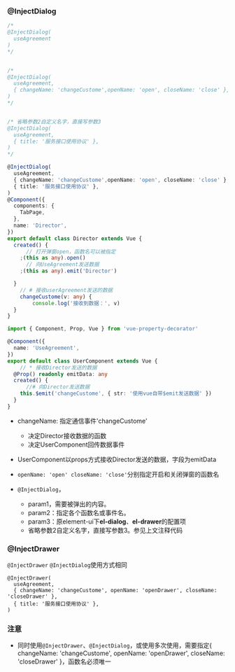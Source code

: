 ### @InjectDialog

```typescript
/*
@InjectDialog(
  useAgreement
)
*/


/*
@InjectDialog(
  useAgreement,
  { changeName: 'changeCustome',openName: 'open', closeName: 'close' },
)
*/


/* 省略参数2自定义名字，直接写参数3
@InjectDialog(
  useAgreement,
  { title: '服务接口使用协议' },
)
*/

@InjectDialog(
  useAgreement,
  { changeName: 'changeCustome',openName: 'open', closeName: 'close' },
  { title: '服务接口使用协议' },
)
@Component({
  components: {
    TabPage,
  },
  name: 'Director',
})
export default class Director extends Vue {
  created() {
      // 打开弹窗open，函数名可以被指定
    ;(this as any).open()
      // 向UseAgreement发送数据
    ;(this as any).emit('Director')

  }
    // # 接收userAgreement发送的数据
    changeCustome(v: any) {
    	console.log('接收到数据：', v)
  }
}
```



```typescript
import { Component, Prop, Vue } from 'vue-property-decorator'

@Component({
  name: 'UseAgreement',
})
export default class UserComponent extends Vue {
    // * 接收Director发送的数据
  @Prop() readonly emitData: any
  created() {
      //# 向Director发送数据
    this.$emit('changeCustome', { str: '使用vue自带$emit发送数据' })
  }
}
```



- changeName: 指定通信事件'changeCustome'
  - 决定Director接收数据的函数
  - 决定UserComponent回传数据事件
- UserComponent以props方式接收Director发送的数据，字段为emitData

- `openName: 'open' closeName: 'close'`分别指定开启和关闭弹窗的函数名

- `@InjectDialog`，
  - param1，需要被弹出的内容。
  - param2：指定各个函数名或事件名。
  - param3：原element-ui下**el-dialog**、**el-drawer**的配置项
  - 省略参数2自定义名字，直接写参数3。参见上文注释代码



### @InjectDrawer

`@InjectDrawer` `@InjectDialog`使用方式相同

```
@InjectDrawer(
  useAgreement,
  { changeName: 'changeCustome', openName: 'openDrawer', closeName: 'closeDrawer' },
  { title: '服务接口使用协议' },
)
```



### 注意

- 同时使用`@InjectDrawer`、`@InjectDialog`，或使用多次使用，需要指定{ changeName: 'changeCustome', openName: 'openDrawer', closeName: 'closeDrawer' }，函数名必须唯一